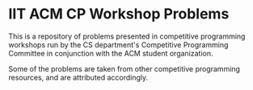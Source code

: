 # IIT ACM CP Workshop Problems

This is a repository of problems presented in competitive programming workshops
run by the CS department's Competitive Programming Committee in conjunction with
the ACM student organization.

Some of the problems are taken from other competitive programming resources, and
are attributed accordingly.
